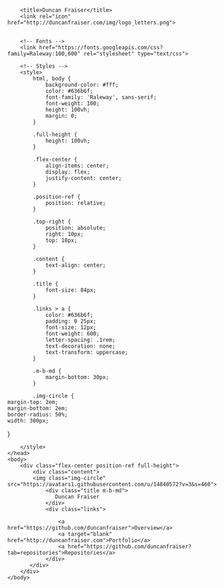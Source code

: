 <html lang="{{ app()->getLocale() }}">
    <head>
        <meta charset="utf-8">
        <meta http-equiv="X-UA-Compatible" content="IE=edge">
        <meta name="viewport" content="width=device-width, initial-scale=1">

        <title>Duncan Fraiser</title>
        <link rel="icon" href="http://duncanfraiser.com/img/logo_letters.png">
        

        <!-- Fonts -->
        <link href="https://fonts.googleapis.com/css?family=Raleway:100,600" rel="stylesheet" type="text/css">

        <!-- Styles -->
        <style>
            html, body {
                background-color: #fff;
                color: #636b6f;
                font-family: 'Raleway', sans-serif;
                font-weight: 100;
                height: 100vh;
                margin: 0;
            }

            .full-height {
                height: 100vh;
            }

            .flex-center {
                align-items: center;
                display: flex;
                justify-content: center;
            }

            .position-ref {
                position: relative;
            }

            .top-right {
                position: absolute;
                right: 10px;
                top: 18px;
            }

            .content {
                text-align: center;
            }

            .title {
                font-size: 84px;
            }

            .links > a {
                color: #636b6f;
                padding: 0 25px;
                font-size: 12px;
                font-weight: 600;
                letter-spacing: .1rem;
                text-decoration: none;
                text-transform: uppercase;
            }

            .m-b-md {
                margin-bottom: 30px;
            }
            
            .img-circle {
    margin-top: 2em;
    margin-bottom: 2em;
    border-radius: 50%;
    width: 300px;
}


        </style>
    </head>
    <body>
        <div class="flex-center position-ref full-height">
            <div class="content">
            <img class="img-circle" src="https://avatars1.githubusercontent.com/u/14840572?v=3&s=460">
                <div class="title m-b-md">
                   Duncan Fraiser
                </div>
                <div class="links">
                    
                    <a href="https://github.com/duncanfraiser">Overview</a>
                    <a target="blank" href="http://duncanfraiser.com">Portfolio</a>
                    <a href="https://github.com/duncanfraiser?tab=repositories">Repositories</a>
                </div>
           </div>
        </div>
    </body>
</html>
